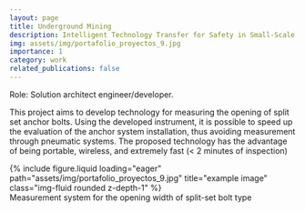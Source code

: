 ```yaml
---
layout: page
title: Underground Mining
description: Intelligent Technology Transfer for Safety in Small-Scale Underground Mining of Mining District 55 Chancón
img: assets/img/portafolio_proyectos_9.jpg
importance: 1
category: work
related_publications: false
---
```


Role: Solution architect engineer/developer. 

This project aims to develop technology for measuring the opening of split set anchor bolts. Using the developed instrument, it is possible to speed up the evaluation of the anchor system installation, thus avoiding measurement through pneumatic systems. The proposed technology has the advantage of being portable, wireless, and extremely fast (< 2 minutes of inspection)

<div class="row">
    <div class="col-sm mt-3 mt-md-0">
        {% include figure.liquid loading="eager" path="assets/img/portafolio_proyectos_9.jpg" title="example image" class="img-fluid rounded z-depth-1" %}
    </div>
</div>
<div class="caption">
    Measurement system for the opening width of split-set bolt type
</div>